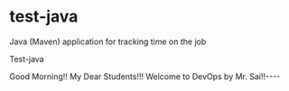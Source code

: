 # test-java
Java (Maven) application for tracking time on the job

Test-java

Good Morning!! My Dear Students!!! Welcome to DevOps by Mr. Sai!!----

